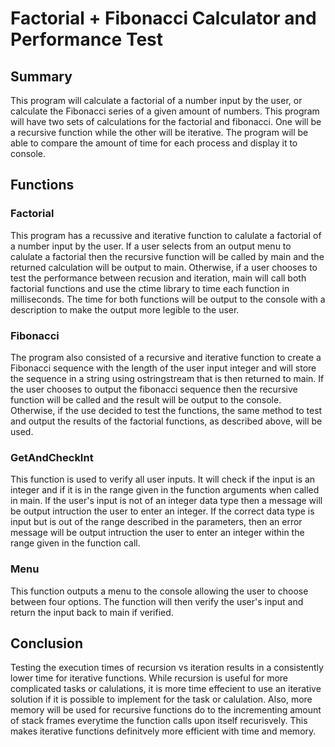 # Factorial + Fibonacci Calculator and Performance Test

## Summary
This program will calculate a factorial of a number input by the user, or
calculate the Fibonacci series of a given amount of numbers. This program
will have two sets of calculations for the factorial and fibonacci. One
will be a recursive function while the other will be iterative. The
program will be able to compare the amount of time for each process
and display it to console.

## Functions
### Factorial
This program has a recussive and iterative function to calulate a factorial of a number input by the user. 
If a user selects from an output menu to calulate a factorial then the recursive function will be called by
main and the returned calculation will be output to main. Otherwise, if a user chooses to test the performance
between recusion and iteration, main will call both factorial functions and use the ctime library to time each
function in milliseconds. The time for both functions will be output to the console with a description to make 
the output more legible to the user.

### Fibonacci
The program also consisted of a recursive and iterative function to create a Fibonacci sequence with the length
of the user input integer and will store the sequence in a string using ostringstream that is then returned to main.
If the user chooses to output the fibonacci sequence then the recursive function will be called and the result will
be output to the console. Otherwise, if the use decided to test the functions, the same method to test and output 
the results of the factorial functions, as described above, will be used.

### GetAndCheckInt
This function is used to verify all user inputs. It will check if the input is an integer and if it is in the range
given in the function arguments when called in main. If the user's input is not of an integer data type then a 
message will be output intruction the user to enter an integer. If the correct data type is input but is out of
the range described in the parameters, then an error message will be output intruction the user to enter an integer
within the range given in the function call.

### Menu
This function outputs a menu to the console allowing the user to choose between four options. The function will then
verify the user's input and return the input back to main if verified.

## Conclusion
Testing the execution times of recursion vs iteration results in a consistently lower time for iterative functions.
While recursion is useful for more complicated tasks or calulations, it is more time effecient to use an iterative
solution if it is possible to implement for the task or calulation. Also, more memory will be used for recursive 
functions do to the incrementing amount of stack frames everytime the function calls upon itself recurisvely. This
makes iterative functions definitvely more efficient with time and memory.

